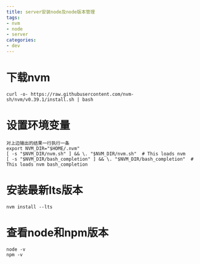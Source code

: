 ```yaml
---
title: server安装node及node版本管理
tags:
- nvm
- node
- server
categories:
- dev
---
```

# 下载nvm
```
curl -o- https://raw.githubusercontent.com/nvm-sh/nvm/v0.39.1/install.sh | bash
```
# 设置环境变量
```
对上边输出的结果一行执行一条
export NVM_DIR="$HOME/.nvm"
[ -s "$NVM_DIR/nvm.sh" ] && \. "$NVM_DIR/nvm.sh"  # This loads nvm
[ -s "$NVM_DIR/bash_completion" ] && \. "$NVM_DIR/bash_completion"  # This loads nvm bash_completion
```
# 安装最新lts版本
```
nvm install --lts
```
# 查看node和npm版本
```
node -v
npm -v
```
